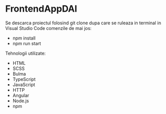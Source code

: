 # FrontendAppDAI
Se descarca proiectul folosind git clone dupa care se ruleaza in terminal in Visual Studio Code comenzile de mai jos:
-  npm install
-  npm run start

Tehnologii utilizate:
-  HTML
-  SCSS
-  Bulma
-  TypeScript
-  JavaScript
-  HTTP
-  Angular
-  Node.js
-  npm
